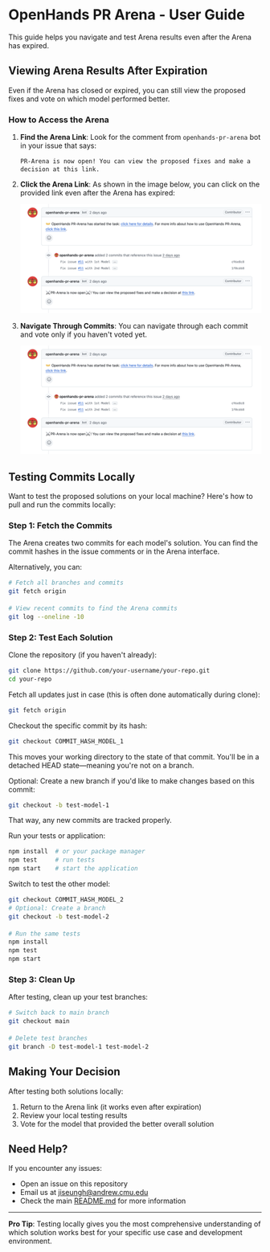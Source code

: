 # OpenHands PR Arena - User Guide

This guide helps you navigate and test Arena results even after the Arena has expired.

## Viewing Arena Results After Expiration

Even if the Arena has closed or expired, you can still view the proposed fixes and vote on which model performed better.

### How to Access the Arena

1. **Find the Arena Link**: Look for the comment from `openhands-pr-arena` bot in your issue that says:
   ```
   PR-Arena is now open! You can view the proposed fixes and make a decision at this link.
   ```

2. **Click the Arena Link**: As shown in the image below, you can click on the provided link even after the Arena has expired:

   ![Arena Access](assets/img/expired1.png)

3. **Navigate Through Commits**: You can navigate through each commit and vote only if you haven't voted yet.

   ![Vote Model](assets/img/expired1.png)

## Testing Commits Locally

Want to test the proposed solutions on your local machine? Here's how to pull and run the commits locally:

### Step 1: Fetch the Commits

The Arena creates two commits for each model's solution. You can find the commit hashes in the issue comments or in the Arena interface.

Alternatively, you can:
```bash
# Fetch all branches and commits
git fetch origin

# View recent commits to find the Arena commits
git log --oneline -10
```

### Step 2: Test Each Solution

Clone the repository (if you haven't already):
```bash
git clone https://github.com/your-username/your-repo.git
cd your-repo
```

Fetch all updates just in case (this is often done automatically during clone):
```bash
git fetch origin
```

Checkout the specific commit by its hash:
```bash
git checkout COMMIT_HASH_MODEL_1
```
This moves your working directory to the state of that commit. You'll be in a detached HEAD state—meaning you're not on a branch.

Optional: Create a new branch if you'd like to make changes based on this commit:
```bash
git checkout -b test-model-1
```
That way, any new commits are tracked properly.

Run your tests or application:
```bash
npm install  # or your package manager
npm test     # run tests
npm start    # start the application
```

Switch to test the other model:
```bash
git checkout COMMIT_HASH_MODEL_2
# Optional: Create a branch
git checkout -b test-model-2

# Run the same tests
npm install
npm test
npm start
```

### Step 3: Clean Up

After testing, clean up your test branches:

```bash
# Switch back to main branch
git checkout main

# Delete test branches
git branch -D test-model-1 test-model-2
```

## Making Your Decision

After testing both solutions locally:

1. Return to the Arena link (it works even after expiration)
2. Review your local testing results
3. Vote for the model that provided the better overall solution

## Need Help?

If you encounter any issues:
- Open an issue on this repository
- Email us at [jiseungh@andrew.cmu.edu](mailto:jiseungh@andrew.cmu.edu)
- Check the main [README.md](README.md) for more information

---

**Pro Tip**: Testing locally gives you the most comprehensive understanding of which solution works best for your specific use case and development environment.